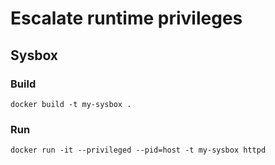 # Escalate runtime privileges

## Sysbox

### Build
```
docker build -t my-sysbox .
```
### Run

```
docker run -it --privileged --pid=host -t my-sysbox httpd
```
